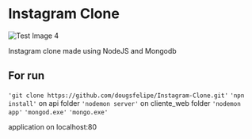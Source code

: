 # Instagram Clone



![Test Image 4]([https://github.com/dougsfelipe/Instagram-Clone/tree/master/cliente_web_instagram_clone/app/public/images/print.png](https://github.com/dougsfelipe/Instagram-Clone/tree/master/cliente_web_instagram_clone/app/public/images/print.png))

Instagram clone made using NodeJS and Mongodb


## For run

`'git clone https://github.com/dougsfelipe/Instagram-Clone.git'` 
`'npn install'` 
on api folder   `'nodemon server'` 
on cliente_web folder   `'nodemon app'` 
`'mongod.exe'` 
`'mongo.exe'` 

application on localhost:80



